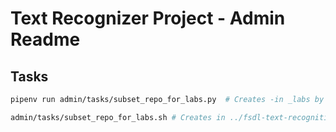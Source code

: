 # Text Recognizer Project - Admin Readme

## Tasks

```sh
pipenv run admin/tasks/subset_repo_for_labs.py  # Creates -in _labs by default

admin/tasks/subset_repo_for_labs.sh # Creates in ../fsdl-text-recognition-project, which should be the public git repo
```
